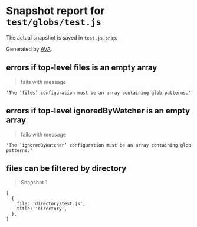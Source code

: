 # Snapshot report for `test/globs/test.js`

The actual snapshot is saved in `test.js.snap`.

Generated by [AVA](https://avajs.dev).

## errors if top-level files is an empty array

> fails with message

    'The ’files’ configuration must be an array containing glob patterns.'

## errors if top-level ignoredByWatcher is an empty array

> fails with message

    'The ’ignoredByWatcher’ configuration must be an array containing glob patterns.'

## files can be filtered by directory

> Snapshot 1

    [
      {
        file: 'directory/test.js',
        title: 'directory',
      },
    ]
